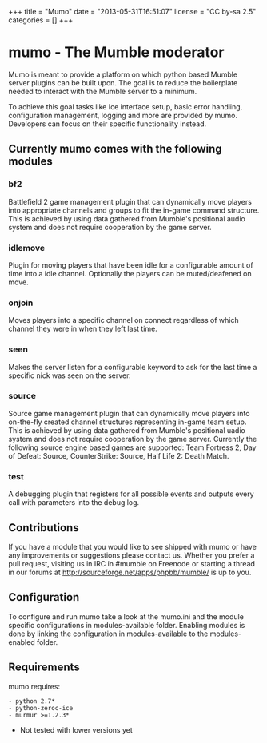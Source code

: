 +++
title = "Mumo"
date = "2013-05-31T16:51:07"
license = "CC by-sa 2.5"
categories = []
+++
# mumo - The Mumble moderator

Mumo is meant to provide a platform on which python based Mumble server
plugins can be built upon. The goal is to reduce the boilerplate needed
to interact with the Mumble server to a minimum.

To achieve this goal tasks like Ice interface setup, basic error
handling, configuration management, logging and more are provided
by mumo. Developers can focus on their specific functionality instead.

## Currently mumo comes with the following modules

### bf2

    

Battlefield 2 game management plugin that can dynamically
move players into appropriate channels and groups to fit
the in-game command structure. This is achieved by using
data gathered from Mumble's positional audio system and does
not require cooperation by the game server. 

### idlemove
Plugin for moving players that have been idle for
a configurable amount of time into a idle channel. Optionally
the players can be muted/deafened on move.

### onjoin
Moves players into a specific channel on connect regardless
of which channel they were in when they left last time.

### seen
Makes the server listen for a configurable keyword to ask for
the last time a specific nick was seen on the server.

### source
Source game management plugin that can dynamically move
players into on-the-fly created channel structures representing
in-game team setup. This is achieved by using data gathered from
Mumble's positional uadio system and does not require cooperation
by the game server. Currently the following source engine based
games are supported: Team Fortress 2, Day of Defeat: Source,
CounterStrike: Source, Half Life 2: Death Match.

### test
A debugging plugin that registers for all possible events and
outputs every call with parameters into the debug log.

## Contributions
If you have a module that you would like to see shipped with mumo or
have any improvements or suggestions please contact us. Whether you
prefer a pull request, visiting us in IRC in #mumble on Freenode or
starting a thread in our forums at http://sourceforge.net/apps/phpbb/mumble/ is up to you.

## Configuration
To configure and run mumo take a look at the mumo.ini and the module
specific configurations in modules-available folder. Enabling modules
is done by linking the configuration in modules-available to the
modules-enabled folder.

## Requirements
mumo requires:

    - python 2.7*
    - python-zeroc-ice
    - murmur >=1.2.3*

* Not tested with lower versions yet